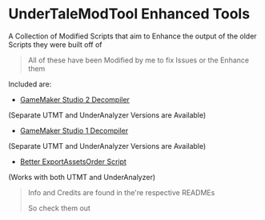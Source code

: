 # UnderTaleModTool Enhanced Tools
A Collection of Modified Scripts that aim to Enhance the output of the older Scripts they were built off of
> All of these have been Modified by me to fix Issues or the Enhance them

Included are:

- [GameMaker Studio 2 Decompiler](https://github.com/burnedpopcorn/UTMT-Enhanced-Tools/blob/main/GMS2_Decompiler_FIXED)

(Separate UTMT and UnderAnalyzer Versions are Available)
- [GameMaker Studio 1 Decompiler](https://github.com/burnedpopcorn/UTMT-Enhanced-Tools/tree/main/Export2GMS1FIXED)

(Separate UTMT and UnderAnalyzer Versions are Available)
- [Better ExportAssetsOrder Script](https://github.com/burnedpopcorn/UTMT-Enhanced-Tools/tree/main/BetterExportAssetsOrder)

(Works with both UTMT and UnderAnalyzer)

> Info and Credits are found in the're respective READMEs
> 
> So check them out
